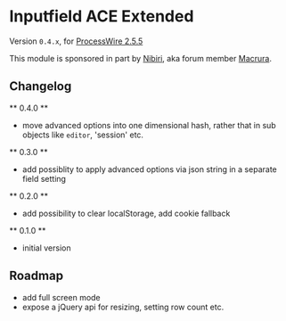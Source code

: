 # Inputfield ACE Extended
Version `0.4.x`, for [ProcessWire 2.5.5](http://processwire.com/)

This module is sponsored in part by [Nibiri](http://nibiri.com/), aka forum member [Macrura](https://processwire.com/talk/user/136-macrura/).

## Changelog

** 0.4.0 **

  * move advanced options into one dimensional hash, rather that in sub objects like `editor`, 'session' etc.

** 0.3.0 **

  * add possiblity to apply advanced options via json string in a separate field setting

** 0.2.0 **

  * add possibility to clear localStorage, add cookie fallback

** 0.1.0 **

  * initial version

## Roadmap

* add full screen mode
* expose a jQuery api for resizing, setting row count etc.
